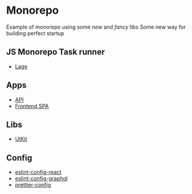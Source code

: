 # Monorepo

Example of monorepo using some *new* and *fancy* libs
Some new way for building perfect startup 

## JS Monorepo Task runner

- [Lage](https://microsoft.github.io/lage)

## Apps

- [API](/apps/api/readme.md)
- [Frontend SPA](/apps/frontend-spa/readme.md)


## Libs

- [UIKit](/libs/uikit/readme.md)

## Config

- [eslint-config-react](/config/eslint-config-react/readme.md)
- [eslint-config-graphql](/config/eslint-config-graphql/readme.md)
- [prettier-config](/config/prettier-config/readme.md)
